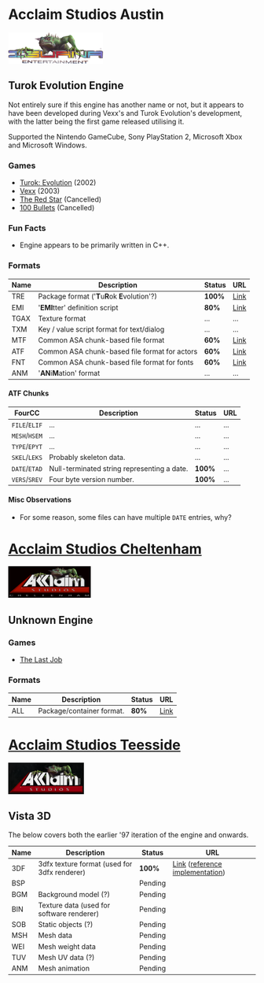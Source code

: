 
# Acclaim Studios Austin

![Acclaim Studios Austin logo](asaustin_logo.png)

## Turok Evolution Engine

Not entirely sure if this engine has another name or not,
but it appears to have been developed during Vexx's and Turok Evolution's development,
with the latter being the first game released utilising it.

Supported the Nintendo GameCube, Sony PlayStation 2, Microsoft Xbox and Microsoft Windows.

### Games

- [Turok: Evolution](https://en.wikipedia.org/wiki/Turok:_Evolution) (2002)
- [Vexx](https://en.wikipedia.org/wiki/Vexx) (2003)
- [The Red Star](https://hiddenpalace.org/Category:The_Red_Star_prototypes) (Cancelled)
- [100 Bullets](https://hiddenpalace.org/Category:100_Bullets_prototypes) (Cancelled)

### Fun Facts

- Engine appears to be primarily written in C++.

### Formats

| Name | Description                                     | Status   | URL                  |
|------|-------------------------------------------------|----------|----------------------|
| TRE  | Package format ('**T**u**R**ok **E**volution'?) | **100%** | [Link](turok_tre.bt) |
| EMI  | '**EMI**tter' definition script                 | **80%**  | [Link](turok_emi.md) |
| TGAX | Texture format                                  | ...      | ...                  |
| TXM  | Key / value script format for text/dialog       | ...      | ...                  |
| MTF  | Common ASA chunk-based file format              | **60%**  | [Link](turok_mtf.bt) |
| ATF  | Common ASA chunk-based file format for actors   | **60%**  | [Link](turok_mtf.bt) |
| FNT  | Common ASA chunk-based file format for fonts    | **60%**  | [Link](turok_mtf.bt) |
| ANM  | '**AN**i**M**ation' format                      | ...      | ...                  |

#### ATF Chunks

| FourCC        | Description                                 | Status   | URL |
|---------------|---------------------------------------------|----------|-----|
| `FILE`/`ELIF` | ...                                         | ...      | ... |
| `MESH`/`HSEM` | ...                                         | ...      | ... |
| `TYPE`/`EPYT` | ...                                         | ...      | ... |
| `SKEL`/`LEKS` | Probably skeleton data.                     | ...      | ... |
| `DATE`/`ETAD` | Null-terminated string representing a date. | **100%** | ... |
| `VERS`/`SREV` | Four byte version number.                   | **100%** | ... |

#### Misc Observations

- For some reason, some files can have multiple `DATE` entries, why?

# [Acclaim Studios Cheltenham](https://www.mobygames.com/company/2152/acclaim-studios-cheltenham/)

![Acclaim Studios Cheltenham logo](ascheltenham_logo.png)

## Unknown Engine

### Games

- [The Last Job](https://www.gamesthatwerent.com/2024/09/the-last-job/)

### Formats

| Name | Description               | Status  | URL                                                                                                                                |
|------|---------------------------|---------|------------------------------------------------------------------------------------------------------------------------------------|
| ALL  | Package/container format. | **80%** | [Link](https://github.com/QuartermindGames/hei/blob/19b7fc5f3bdf493573ce1fe063f2d33fe09d174d/plcore/package/package_format_all.c) |


# [Acclaim Studios Teesside](https://en.wikipedia.org/wiki/List_of_Acclaim_Entertainment_subsidiaries#Acclaim_Studios_Teesside)

![Acclaim Studios Teeside logo](asteeside_logo.png)

## Vista 3D

The below covers both the earlier '97 iteration of the engine and onwards.

| Name | Description                                  | Status   | URL                                                                                                                                                                                                                                    |
|------|----------------------------------------------|----------|----------------------------------------------------------------------------------------------------------------------------------------------------------------------------------------------------------------------------------------|
| 3DF  | 3dfx texture format (used for 3dfx renderer) | **100%** | [Link](https://groups.google.com/g/comp.graphics.api.opengl/c/DOyoes__iVQ/m/1xrKlM7nnNwJ) ([reference implementation](https://github.com/QuartermindGames/hei/blob/244efe8214bacf0a4ac6f6d258d7850edea89e06/plcore/image/image_3df.c)) |
| BSP  |                                              | Pending  |                                                                                                                                                                                                                                        |
| BGM  | Background model (?)                         | Pending  |                                                                                                                                                                                                                                        |
| BIN  | Texture data (used for software renderer)    | Pending  |                                                                                                                                                                                                                                        |
| SOB  | Static objects (?)                           | Pending  |                                                                                                                                                                                                                                        |
| MSH  | Mesh data                                    | Pending  |                                                                                                                                                                                                                                        |
| WEI  | Mesh weight data                             | Pending  |                                                                                                                                                                                                                                        |
| TUV  | Mesh UV data (?)                             | Pending  |                                                                                                                                                                                                                                        |
| ANM  | Mesh animation                               | Pending  |                                                                                                                                                                                                                                        |
